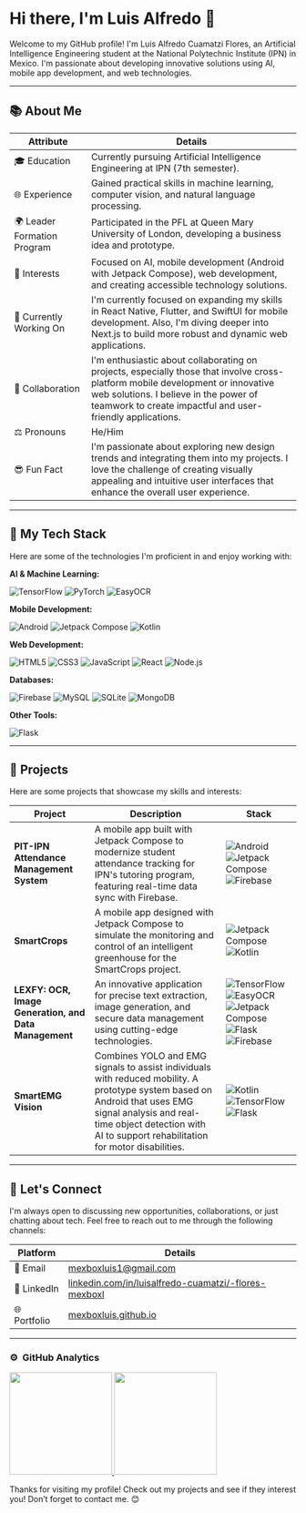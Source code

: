 # Hi there, I'm Luis Alfredo 👋

Welcome to my GitHub profile! I'm Luis Alfredo Cuamatzi Flores, an Artificial Intelligence Engineering student at the National Polytechnic Institute (IPN) in Mexico. I'm passionate about developing innovative solutions using AI, mobile app development, and web technologies. 

---

## 📚 About Me

| Attribute                | Details                                                                                                                                                    |
| ------------------------ | ---------------------------------------------------------------------------------------------------------------------------------------------------------- |
| 🎓 Education             | Currently pursuing Artificial Intelligence Engineering at IPN (7th semester).                                                                                 |
| 🌐 Experience           | Gained practical skills in machine learning, computer vision, and natural language processing.                                                                 |
| 🌍 Leader Formation Program| Participated in the PFL at Queen Mary University of London, developing a business idea and prototype.                                                             |
| 🚀 Interests            | Focused on AI, mobile development (Android with Jetpack Compose), web development, and creating accessible technology solutions.                               |
| 🎯 Currently Working On | I'm currently focused on expanding my skills in React Native, Flutter, and SwiftUI for mobile development. Also, I'm diving deeper into Next.js to build more robust and dynamic web applications.           |
| 🤝 Collaboration        | I'm enthusiastic about collaborating on projects, especially those that involve cross-platform mobile development or innovative web solutions. I believe in the power of teamwork to create impactful and user-friendly applications. |
| ⚖️ Pronouns              | He/Him                                                                                                                                                         |
| 😎 Fun Fact              | I'm passionate about exploring new design trends and integrating them into my projects. I love the challenge of creating visually appealing and intuitive user interfaces that enhance the overall user experience. |

---

## 🚀 My Tech Stack

Here are some of the technologies I'm proficient in and enjoy working with:

**AI & Machine Learning:**

![TensorFlow](https://img.shields.io/badge/TensorFlow-%23FF6F00.svg?style=for-the-badge&logo=TensorFlow&logoColor=white)
![PyTorch](https://img.shields.io/badge/PyTorch-%23EE4C2C.svg?style=for-the-badge&logo=PyTorch&logoColor=white)
![EasyOCR](https://img.shields.io/badge/EasyOCR-red?style=for-the-badge) 

**Mobile Development:**

![Android](https://img.shields.io/badge/Android-3DDC84?style=for-the-badge&logo=android&logoColor=white)
![Jetpack Compose](https://img.shields.io/badge/Jetpack_Compose-4285F4?style=for-the-badge&logo=android&logoColor=white)
![Kotlin](https://img.shields.io/badge/Kotlin-0095D5?style=for-the-badge&logo=kotlin&logoColor=white)

**Web Development:**

![HTML5](https://img.shields.io/badge/HTML5-E34F26?style=for-the-badge&logo=html5&logoColor=white)
![CSS3](https://img.shields.io/badge/CSS3-1572B6?style=for-the-badge&logo=css3&logoColor=white)
![JavaScript](https://img.shields.io/badge/JavaScript-F7DF1E?style=for-the-badge&logo=javascript&logoColor=black)
![React](https://img.shields.io/badge/React-20232A?style=for-the-badge&logo=react&logoColor=61DAFB)
![Node.js](https://img.shields.io/badge/Node.js-43853D?style=for-the-badge&logo=node.js&logoColor=white)

**Databases:**

![Firebase](https://img.shields.io/badge/Firebase-FFCA28?style=for-the-badge&logo=firebase&logoColor=white)
![MySQL](https://img.shields.io/badge/MySQL-00000F?style=for-the-badge&logo=mysql&logoColor=white)
![SQLite](https://img.shields.io/badge/SQLite-07405E?style=for-the-badge&logo=sqlite&logoColor=white)
![MongoDB](https://img.shields.io/badge/MongoDB-4EA94B?style=for-the-badge&logo=mongodb&logoColor=white)

**Other Tools:**

![Flask](https://img.shields.io/badge/Flask-000000?style=for-the-badge&logo=flask&logoColor=white)

---

## 🔧 Projects

Here are some projects that showcase my skills and interests:

| Project                                     | Description                                                                                                                                                | Stack                                                                         |
| ------------------------------------------- | ---------------------------------------------------------------------------------------------------------------------------------------------------------- | ----------------------------------------------------------------------------- |
| **PIT-IPN Attendance Management System**   | A mobile app built with Jetpack Compose to modernize student attendance tracking for IPN's tutoring program, featuring real-time data sync with Firebase.   | ![Android](https://img.shields.io/badge/Android-3DDC84?style=flat-square&logo=android&logoColor=white) ![Jetpack Compose](https://img.shields.io/badge/Jetpack_Compose-4285F4?style=flat-square&logo=android&logoColor=white)  ![Firebase](https://img.shields.io/badge/Firebase-FFCA28?style=flat-square&logo=firebase&logoColor=white)     |
| **SmartCrops** | A mobile app designed with Jetpack Compose to simulate the monitoring and control of an intelligent greenhouse for the SmartCrops project. | ![Jetpack Compose](https://img.shields.io/badge/Jetpack_Compose-4285F4?style=flat-square&logo=android&logoColor=white) ![Kotlin](https://img.shields.io/badge/Kotlin-0095D5?style=flat-square&logo=kotlin&logoColor=white) |
| **LEXFY: OCR, Image Generation, and Data Management**   | An innovative application for precise text extraction, image generation, and secure data management using cutting-edge technologies.   | ![TensorFlow](https://img.shields.io/badge/TensorFlow-%23FF6F00.svg?style=flat-square&logo=TensorFlow&logoColor=white) ![EasyOCR](https://img.shields.io/badge/EasyOCR-red?style=flat-square) ![Jetpack Compose](https://img.shields.io/badge/Jetpack_Compose-4285F4?style=flat-square&logo=android&logoColor=white) ![Flask](https://img.shields.io/badge/Flask-000000?style=flat-square&logo=flask&logoColor=white) ![Firebase](https://img.shields.io/badge/Firebase-FFCA28?style=flat-square&logo=firebase&logoColor=white)     |
| **SmartEMG Vision**             | Combines YOLO and EMG signals to assist individuals with reduced mobility. A prototype system based on Android that uses EMG signal analysis and real-time object detection with AI to support rehabilitation for motor disabilities.                         | ![Kotlin](https://img.shields.io/badge/Kotlin-0095D5?style=flat-square&logo=kotlin&logoColor=white) ![TensorFlow](https://img.shields.io/badge/TensorFlow-%23FF6F00.svg?style=flat-square&logo=TensorFlow&logoColor=white) ![Flask](https://img.shields.io/badge/Flask-000000?style=flat-square&logo=flask&logoColor=white)    |

---

## 📢 Let's Connect

I'm always open to discussing new opportunities, collaborations, or just chatting about tech. Feel free to reach out to me through the following channels:

| Platform            | Details                                                         |
| ------------------- | --------------------------------------------------------------- |
| 📧 Email             | [mexboxluis1@gmail.com](mailto:mexboxluis1@gmail.com)        |
| 💼 LinkedIn          | [linkedin.com/in/luisalfredo-cuamatzi/-flores-mexboxl](https://www.linkedin.com/in/luis-alfredo-cuamatzi-flores-mexboxl/) |
| 🌐 Portfolio         | [mexboxluis.github.io](https://mexboxluis.github.io/)                 |

---

### ⚙️ &nbsp;GitHub Analytics


<a href="https://github.com/MexboxLuis"> 
  <img height="180em" src="https://github-readme-stats.vercel.app/api?username=MexboxLuis&show_icons=true&theme=algolia&include_all_commits=true&count_private=false"/>
  <img height="180em" src="https://github-readme-stats.vercel.app/api/top-langs/?username=MexboxLuis&layout=compact&langs_count=8&theme=algolia"/> 
</a>



Thanks for visiting my profile! Check out my projects and see if they interest you!
Don’t forget to contact me. 😊

